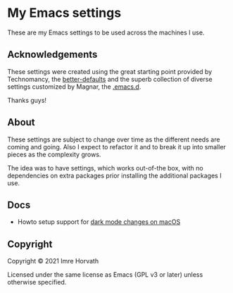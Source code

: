# My Emacs settings

These are my Emacs settings to be used across the machines I use.

## Acknowledgements

These settings were created using the great starting point provided by Technomancy, the [better-defaults](https://github.com/technomancy/better-defaults) and the superb collection of diverse settings customized by Magnar, the [.emacs.d](https://github.com/magnars/.emacs.d).

Thanks guys!

## About

These settings are subject to change over time as the different needs are coming and going. Also I expect to refactor it and to break it up into smaller pieces as the complexity grows.

The idea was to have settings, which works out-of-the box, with no dependencies on extra packages prior installing the additional packages I use.

## Docs

- Howto setup support for [dark mode changes on macOS](docs/darkmode_change_support_on_macos.md)

## Copyright

Copyright © 2021 Imre Horvath

Licensed under the same license as Emacs (GPL v3 or later) unless otherwise specified.
